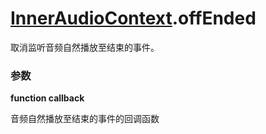 # [InnerAudioContext](./../InnerAudioContext).offEnded

取消监听音频自然播放至结束的事件。

### 参数

**function callback**

音频自然播放至结束的事件的回调函数
